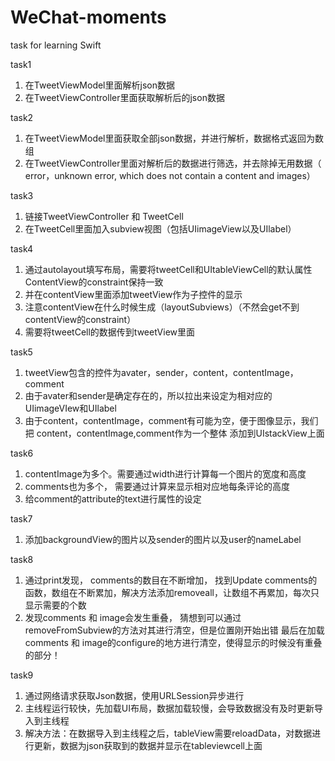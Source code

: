 # WeChat-moments
task for learning Swift

task1
1. 在TweetViewModel里面解析json数据
2. 在TweetViewController里面获取解析后的json数据

task2
1. 在TweetViewModel里面获取全部json数据，并进行解析，数据格式返回为数组
2. 在TweetViewController里面对解析后的数据进行筛选，并去除掉无用数据（
error，unknown error, which does not contain a content and images）

task3
1. 链接TweetViewController 和 TweetCell
2. 在TweetCell里面加入subview视图（包括UIimageView以及UIlabel）

task4 
1. 通过autolayout填写布局，需要将tweetCell和UItableViewCell的默认属性ContentView的constraint保持一致
2. 并在contentView里面添加tweetView作为子控件的显示
3. 注意contentView在什么时候生成（layoutSubviews）（不然会get不到contentView的constraint）
4. 需要将tweetCell的数据传到tweetView里面

task5
1. tweetView包含的控件为avater，sender，content，contentImage，comment
2. 由于avater和sender是确定存在的，所以拉出来设定为相对应的UIimageVIew和UIlabel
3. 由于content，contentImage，comment有可能为空，便于图像显示，我们把
content，contentImage,comment作为一个整体 添加到UIstackView上面

task6
1. contentImage为多个。需要通过width进行计算每一个图片的宽度和高度
2. comments也为多个， 需要通过计算来显示相对应地每条评论的高度
3. 给comment的attribute的text进行属性的设定

task7
1. 添加backgroundView的图片以及sender的图片以及user的nameLabel

task8
1. 通过print发现， comments的数目在不断增加，
找到Update comments的函数，数组在不断累加，解决方法添加removeall，让数组不再累加，每次只显示需要的个数
2. 发现comments 和 image会发生重叠， 
猜想到可以通过removeFromSubview的方法对其进行清空，但是位置刚开始出错
最后在加载comments 和 image的configure的地方进行清空，使得显示的时候没有重叠的部分！

task9
1. 通过网络请求获取Json数据，使用URLSession异步进行
2. 主线程运行较快，先加载UI布局，数据加载较慢，会导致数据没有及时更新导入到主线程
3. 解决方法：在数据导入到主线程之后，tableView需要reloadData，对数据进行更新，数据为json获取到的数据并显示在tableviewcell上面
